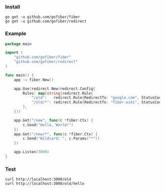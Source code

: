 ### Install
```
go get -u github.com/gofiber/fiber
go get -u github.com/gofiber/redirect
```
### Example
```go
package main

import (
	"github.com/gofiber/fiber"
	"github.com/gofiber/redirect"
)

func main() {
	app := fiber.New()

	app.Use(redirect.New(redirect.Config{
		Rules: map[string]redirect.Rule{
			"/old":   redirect.Rule{RedirectTo: "google.com", StatusCode: 301},
			"/old/*": redirect.Rule{RedirectTo: "fiber.wiki", StatusCode: 307},
		},
	}))

	app.Get("/new", func(c *fiber.Ctx) {
		c.Send("Hello, World!")
	})
	app.Get("/new/*", func(c *fiber.Ctx) {
		c.Send("Wildcard: ", c.Params("*"))
	})

	app.Listen(3000)
}

```
<!-- To see coverage use this command: go test -coverprofile "cover.out" ./... && go tool cover -func="cover.out" && go tool cover -html=cover.out -->

### Test
```curl
curl http://localhost:3000/old
curl http://localhost:3000/old/hello
```